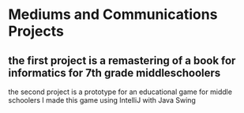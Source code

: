 # Mediums and Communications Projects
the first project is a remastering of a book for informatics for 7th grade middleschoolers
------------------------------------------------------------------------------------------
the second project is a prototype for an educational game for middle schoolers
I made this game using IntelliJ with Java Swing
